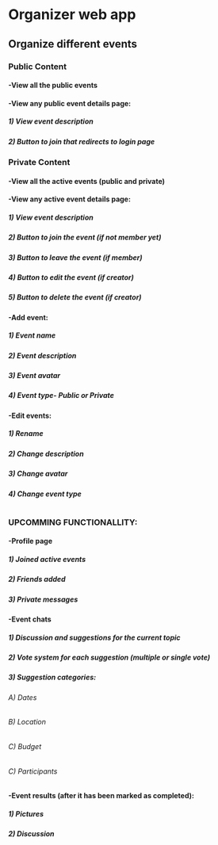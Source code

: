 # Organizer web app
 
## Organize different events

### Public Content
#### -View all the public events
#### -View any public event details page:
##### 1) View event description
##### 2) Button to join that redirects to login page

### Private Content
#### -View all the active events (public and private)
#### -View any active event details page:
##### 1) View event description
##### 2) Button to join the event (if not member yet)
##### 3) Button to leave the event (if member)
##### 4) Button to edit the event (if creator)
##### 5) Button to delete the event (if creator)

#### -Add event:
##### 1) Event name
##### 2) Event description
##### 3) Event avatar
##### 4) Event type- Public or Private

#### -Edit events:
##### 1) Rename
##### 2) Change description
##### 3) Change avatar
##### 4) Change event type

#
### UPCOMMING FUNCTIONALLITY:

#### -Profile page
##### 1) Joined active events
##### 2) Friends added
##### 3) Private messages

#### -Event chats
##### 1) Discussion and suggestions for the current topic
##### 2) Vote system for each suggestion (multiple or single vote)
##### 3) Suggestion categories:
###### A) Dates
###### B) Location
###### C) Budget
###### C) Participants

#### -Event results (after it has been marked as completed):
##### 1) Pictures
##### 2) Discussion

